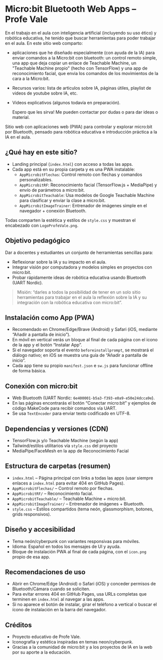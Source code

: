 # Micro:bit Bluetooth Web Apps – Profe Vale

En el trabajo en el aula con inteligencia artificial (incluyendo su uso ético) y robótica educativa, he tenido que buscar herramientas para poder trabajar en el aula. En este sitio web comparto:
- aplicaciones que he diseñado especialmente (con ayuda de la IA) para enviar comandos a la Micro:bit con bluetooth: un control remoto simple, una app que deja copiar un enlace de Teachable Machine, un "Teachable Machine propio" (hecho con TensorFlow) y una app de reconocimiento facial, que envia los comandos de los movimientos de la cara a la Micro:bit.
- Recursos varios: lista de articulos sobre IA, páginas útiles, playlist de videos de youtube sobre IA, etc.
- Videos explicativos (algunos todavía en preparación).

  Espero que les sirva! Me pueden contactar por dudas o para dar ideas o material.

Sitio web con aplicaciones web (PWA) para controlar y explorar micro:bit por Bluetooth, pensado para robótica educativa e introducción práctica a la IA en el aula.

## ¿Qué hay en este sitio?

- Landing principal (`index.html`) con acceso a todas las apps.
- Cada app está en su propia carpeta y es una PWA instalable:
  - `AppMicrobitFlechas`: Control remoto con flechas y comandos personalizables.
  - `AppMicrobitRF`: Reconocimiento facial (TensorFlow.js + MediaPipe) y envío de parámetros a micro:bit.
  - `AppMicrobitTeachable`: Usa modelos de Google Teachable Machine para clasificar y enviar la clase a micro:bit.
  - `AppMicrobitImageTrainer`: Entrenador de imágenes simple en el navegador + conexión Bluetooth.

Todas comparten la estética y estilos de `style.css` y muestran el encabezado con `LogoProfeVale.png`.

## Objetivo pedagógico

Dar a docentes y estudiantes un conjunto de herramientas sencillas para:
- Reflexionar sobre la IA y su impacto en el aula.
- Integrar visión por computadora y modelos simples en proyectos con micro:bit.
- Probar rápidamente ideas de robótica educativa usando Bluetooth (UART Nordic).

> Misión: “darles a todos la posibilidad de tener en un solo sitio herramientas para trabajar en el aula la reflexión sobre la IA y su integración con la robótica educativa con micro:bit”.

## Instalación como App (PWA)

- Recomendado en Chrome/Edge/Brave (Android) y Safari (iOS, mediante “Añadir a pantalla de inicio”).
- En móvil en vertical verás un bloque al final de cada página con el icono de la app y el botón “Instalar App”.
- Si el navegador soporta el evento `beforeinstallprompt`, se mostrará el diálogo nativo; en iOS se muestra una guía de “Añadir a pantalla de inicio”.
- Cada app tiene su propio `manifest.json` e `sw.js` para funcionar offline de forma básica.

## Conexión con micro:bit

- Web Bluetooth (UART Nordic: `6e400001-b5a3-f393-e0a9-e50e24dcca9e`).
- En las páginas encontrarás el botón “Conectar micro:bit” y ejemplos de código MakeCode para recibir comandos vía UART.
- Se usa `TextEncoder` para enviar texto codificado en UTF-8.

## Dependencias y versiones (CDN)

- TensorFlow.js y/o Teachable Machine (según la app)
- Tailwind/estilos utilitarios vía `style.css` del proyecto
- MediaPipe/FaceMesh en la app de Reconocimiento Facial

## Estructura de carpetas (resumen)

- `index.html` – Página principal con links a todas las apps (usar siempre enlaces a `index.html` para evitar 404 en GitHub Pages).
- `AppMicrobitFlechas/` – Control remoto por flechas.
- `AppMicrobitRF/` – Reconocimiento facial.
- `AppMicrobitTeachable/` – Teachable Machine + micro:bit.
- `AppMicrobitImageTrainer/` – Entrenador de imágenes + Bluetooth.
- `style.css` – Estilos compartidos (tema neón, glassmorphism, botones, grids responsivos).

## Diseño y accesibilidad

- Tema neón/cyberpunk con variantes responsivas para móviles.
- Idioma: Español en todos los mensajes de UI y ayuda.
- Bloque de instalación PWA al final de cada página, con el `icon.png` propio de esa app.

## Recomendaciones de uso

- Abrir en Chrome/Edge (Android) o Safari (iOS) y conceder permisos de Bluetooth/Cámara cuando se soliciten.
- Para evitar errores 404 en GitHub Pages, usa URLs completas que terminen en `index.html` al navegar a las apps.
- Si no aparece el botón de instalar, girar el teléfono a vertical o buscar el ícono de instalación en la barra del navegador.

## Créditos

- Proyecto educativo de Profe Vale.
- Iconografía y estética inspiradas en temas neon/cyberpunk.
- Gracias a la comunidad de micro:bit y a los proyectos de IA en la web por su aporte a la educación.
